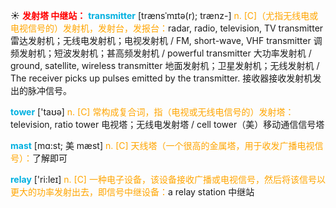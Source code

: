 ☀ <font color="red">**发射塔 中继站：**</font>
<font color="sky blue">**transmitter**</font> [trænsˈmɪtə(r); trænz-]
<font color="orange">n. [C]（尤指无线电或电视信号的）发射机，发射台，发报台：</font>radar, radio, television, TV transmitter 雷达发射机；无线电发射机；电视发射机 / FM, short-wave, VHF transmitter 调频发射机；短波发射机；甚高频发射机 / powerful transmitter 大功率发射机 / ground, satellite, wireless transmitter 地面发射机；卫星发射机；无线发射机 / The receiver picks up pulses emitted by the transmitter. 接收器接收发射机发出的脉冲信号。

<font color="sky blue">**tower**</font> ['taʊə] 
<font color="orange">n. [C] 常构成复合词，指（电视或无线电信号的）发射塔：</font>television, ratio tower 电视塔；无线电发射塔 / cell tower（美）移动通信信号塔
           
<font color="sky blue">**mast**</font> [mɑ:st; 美 mæst]
<font color="orange">n. [C] 天线塔（一个很高的金属塔，用于收发广播电视信号）：</font>了解即可

<font color="sky blue">**relay**</font> ['ri:leɪ] 
<font color="orange">n. [C] 一种电子设备，该设备接收广播或电视信号，然后将该信号以更大的功率发射出去，即信号中继设备：</font>a relay station 中继站
